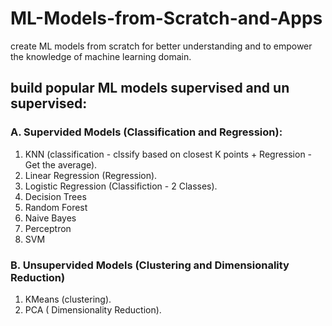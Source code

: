# ML-Models-from-Scratch-and-Apps
create ML models from scratch for better understanding and to empower the knowledge of machine learning domain. 

## build popular ML models supervised and un supervised:

### A. Supervided Models (Classification and Regression):
1. KNN (classification - clssify based on closest K points + Regression - Get the average).
2. Linear Regression (Regression).
3. Logistic Regression (Classifiction - 2 Classes).
4. Decision Trees
5. Random Forest
6. Naive Bayes
7. Perceptron
8. SVM

### B. Unsupervided Models (Clustering and Dimensionality Reduction)
1. KMeans (clustering).
2. PCA ( Dimensionality Reduction).
